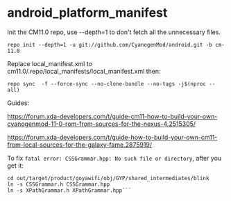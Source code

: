 # android_platform_manifest
Init the CM11.0 repo, use --depth=1 to don't fetch all the unnecessary files.

`repo init --depth=1 -u git://github.com/CyanogenMod/android.git -b cm-11.0`

Replace local_manifest.xml to cm11.0/.repo/local_manifests/local_manifest.xml then:

`repo sync  -f --force-sync --no-clone-bundle --no-tags -j$(nproc --all)`

Guides:

https://forum.xda-developers.com/t/guide-cm11-how-to-build-your-own-cyanogenmod-11-0-rom-from-sources-for-the-nexus-4.2515305/

https://forum.xda-developers.com/t/guide-how-to-build-your-own-cm11-from-local-sources-for-the-galaxy-fame.2875919/

To fix `fatal error: CSSGrammar.hpp: No such file or directory`, after you get it:

```
cd out/target/product/goyawifi/obj/GYP/shared_intermediates/blink
ln -s CSSGrammar.h CSSGrammar.hpp
ln -s XPathGrammar.h XPathGrammar.hpp```
